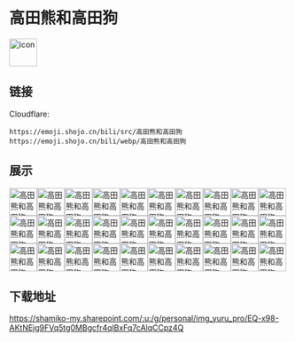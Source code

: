 # 高田熊和高田狗
<img src="https://emoji.shojo.cn/bili/src/高田熊和高田狗/icon.png" width="50" height="50" alt="icon">

## 链接
Cloudflare:
```
https://emoji.shojo.cn/bili/src/高田熊和高田狗
https://emoji.shojo.cn/bili/webp/高田熊和高田狗
```
## 展示
<img src="https://emoji.shojo.cn/bili/src/高田熊和高田狗/高田熊和高田狗-Good.png" width="50" height="50" alt="高田熊和高田狗-Good"><img src="https://emoji.shojo.cn/bili/src/高田熊和高田狗/高田熊和高田狗-Hi.png" width="50" height="50" alt="高田熊和高田狗-Hi"><img src="https://emoji.shojo.cn/bili/src/高田熊和高田狗/高田熊和高田狗-oh no.png" width="50" height="50" alt="高田熊和高田狗-oh no"><img src="https://emoji.shojo.cn/bili/src/高田熊和高田狗/高田熊和高田狗-爱心.png" width="50" height="50" alt="高田熊和高田狗-爱心"><img src="https://emoji.shojo.cn/bili/src/高田熊和高田狗/高田熊和高田狗-饱了.png" width="50" height="50" alt="高田熊和高田狗-饱了"><img src="https://emoji.shojo.cn/bili/src/高田熊和高田狗/高田熊和高田狗-冲呀.png" width="50" height="50" alt="高田熊和高田狗-冲呀"><img src="https://emoji.shojo.cn/bili/src/高田熊和高田狗/高田熊和高田狗-达成共识.png" width="50" height="50" alt="高田熊和高田狗-达成共识"><img src="https://emoji.shojo.cn/bili/src/高田熊和高田狗/高田熊和高田狗-诶诶.png" width="50" height="50" alt="高田熊和高田狗-诶诶"><img src="https://emoji.shojo.cn/bili/src/高田熊和高田狗/高田熊和高田狗-诶嘿.png" width="50" height="50" alt="高田熊和高田狗-诶嘿"><img src="https://emoji.shojo.cn/bili/src/高田熊和高田狗/高田熊和高田狗-哈欠.png" width="50" height="50" alt="高田熊和高田狗-哈欠"><img src="https://emoji.shojo.cn/bili/src/高田熊和高田狗/高田熊和高田狗-嗨嗨.png" width="50" height="50" alt="高田熊和高田狗-嗨嗨"><img src="https://emoji.shojo.cn/bili/src/高田熊和高田狗/高田熊和高田狗-害羞.png" width="50" height="50" alt="高田熊和高田狗-害羞"><img src="https://emoji.shojo.cn/bili/src/高田熊和高田狗/高田熊和高田狗-汗.png" width="50" height="50" alt="高田熊和高田狗-汗"><img src="https://emoji.shojo.cn/bili/src/高田熊和高田狗/高田熊和高田狗-欢呼.png" width="50" height="50" alt="高田熊和高田狗-欢呼"><img src="https://emoji.shojo.cn/bili/src/高田熊和高田狗/高田熊和高田狗-静静看.png" width="50" height="50" alt="高田熊和高田狗-静静看"><img src="https://emoji.shojo.cn/bili/src/高田熊和高田狗/高田熊和高田狗-开心.png" width="50" height="50" alt="高田熊和高田狗-开心"><img src="https://emoji.shojo.cn/bili/src/高田熊和高田狗/高田熊和高田狗-了解.png" width="50" height="50" alt="高田熊和高田狗-了解"><img src="https://emoji.shojo.cn/bili/src/高田熊和高田狗/高田熊和高田狗-灵魂出窍.png" width="50" height="50" alt="高田熊和高田狗-灵魂出窍"><img src="https://emoji.shojo.cn/bili/src/高田熊和高田狗/高田熊和高田狗-毛巾狗.png" width="50" height="50" alt="高田熊和高田狗-毛巾狗"><img src="https://emoji.shojo.cn/bili/src/高田熊和高田狗/高田熊和高田狗-毛巾熊.png" width="50" height="50" alt="高田熊和高田狗-毛巾熊"><img src="https://emoji.shojo.cn/bili/src/高田熊和高田狗/高田熊和高田狗-起床.png" width="50" height="50" alt="高田熊和高田狗-起床"><img src="https://emoji.shojo.cn/bili/src/高田熊和高田狗/高田熊和高田狗-气.png" width="50" height="50" alt="高田熊和高田狗-气"><img src="https://emoji.shojo.cn/bili/src/高田熊和高田狗/高田熊和高田狗-沙发瘫.png" width="50" height="50" alt="高田熊和高田狗-沙发瘫"><img src="https://emoji.shojo.cn/bili/src/高田熊和高田狗/高田熊和高田狗-上网.png" width="50" height="50" alt="高田熊和高田狗-上网"><img src="https://emoji.shojo.cn/bili/src/高田熊和高田狗/高田熊和高田狗-双手耶.png" width="50" height="50" alt="高田熊和高田狗-双手耶"><img src="https://emoji.shojo.cn/bili/src/高田熊和高田狗/高田熊和高田狗-哇啊啊啊.png" width="50" height="50" alt="高田熊和高田狗-哇啊啊啊"><img src="https://emoji.shojo.cn/bili/src/高田熊和高田狗/高田熊和高田狗-哇哦.png" width="50" height="50" alt="高田熊和高田狗-哇哦"><img src="https://emoji.shojo.cn/bili/src/高田熊和高田狗/高田熊和高田狗-笑趴.png" width="50" height="50" alt="高田熊和高田狗-笑趴"><img src="https://emoji.shojo.cn/bili/src/高田熊和高田狗/高田熊和高田狗-压力.png" width="50" height="50" alt="高田熊和高田狗-压力"><img src="https://emoji.shojo.cn/bili/src/高田熊和高田狗/高田熊和高田狗-一起玩.png" width="50" height="50" alt="高田熊和高田狗-一起玩">

## 下载地址

https://shamiko-my.sharepoint.com/:u:/g/personal/img_yuru_pro/EQ-x98-AKtNEjg9FVq5tg0MBgcfr4qlBxFq7cAlqCCpz4Q